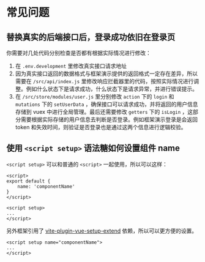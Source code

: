 # 常见问题

## 替换真实的后端接口后，登录成功依旧在登录页

你需要对几处代码分别检查是否都有根据实际情况进行修改：

1. 在 `.env.development` 里修改真实接口请求地址
2. 因为真实接口返回的数据格式与框架演示提供的返回格式一定存在差异，所以需要在 `/src/api/index.js` 里修改响应拦截器里的代码，按照实际情况进行调整。例如什么状态下是请求成功，什么状态下是请求异常，并进行错误提示。
3. 在 `/src/store/modules/user.js` 里分别修改 `action` 下的 `login` 和 `mutations` 下的 `setUserData` ，确保接口可以请求成功，并将返回的用户信息存储到 vuex 中进行全局管理。最后还需要修改 `getters` 下的 `isLogin` ，这部分需要根据实际存储的用户信息去判断是否登录。例如框架演示登录是会返回 token 和失效时间，则验证是否登录也是通过这两个信息进行逻辑校验。

## 使用 `<script setup>` 语法糖如何设置组件 name

`<script setup>` 可以和普通的 `<script>` 一起使用，所以可以这样：

```vue:no-line-numbers
<script>
export default {
    name: 'componentName'
}
</script>

<script setup>
...
</script>
```

另外框架引用了 [vite-plugin-vue-setup-extend](https://github.com/anncwb/vite-plugin-vue-setup-extend) 依赖，所以可以更方便的设置。

```vue:no-line-numbers
<script setup name="componentName">
...
</script>
```